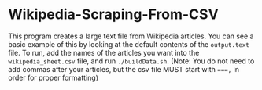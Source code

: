 # Wikipedia-Scraping-From-CSV
 
This program creates a large text file from Wikipedia articles. You can see a basic example of this by looking at the default contents of the `output.text` file. To run, add the names of the articles you want into the `wikipedia_sheet.csv` file, and run `./buildData.sh`. (Note: You do not need to add commas after your articles, but the csv file MUST start with `===,` in order for proper formatting)